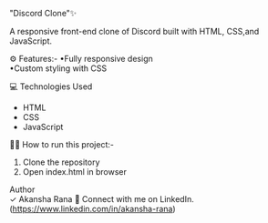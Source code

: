"Discord Clone"✨

A responsive front-end clone of Discord built with HTML, CSS,and JavaScript.  

⚙️ Features:- 
•Fully responsive design   
•Custom styling with CSS

💻 Technologies Used  
- HTML  
- CSS  
- JavaScript 

🧑‍💻 How to run this project:-
1. Clone the repository 
2. Open index.html in browser 

Author  
✓ Akansha Rana 
📩 Connect with me on LinkedIn.
(https://www.linkedin.com/in/akansha-rana)
